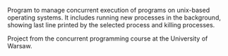 Program to manage concurrent execution of programs on unix-based operating systems. It includes running new processes in the background, showing last line printed by the selected process and killing processes.

Project from the concurrent programming course at the University of Warsaw.
